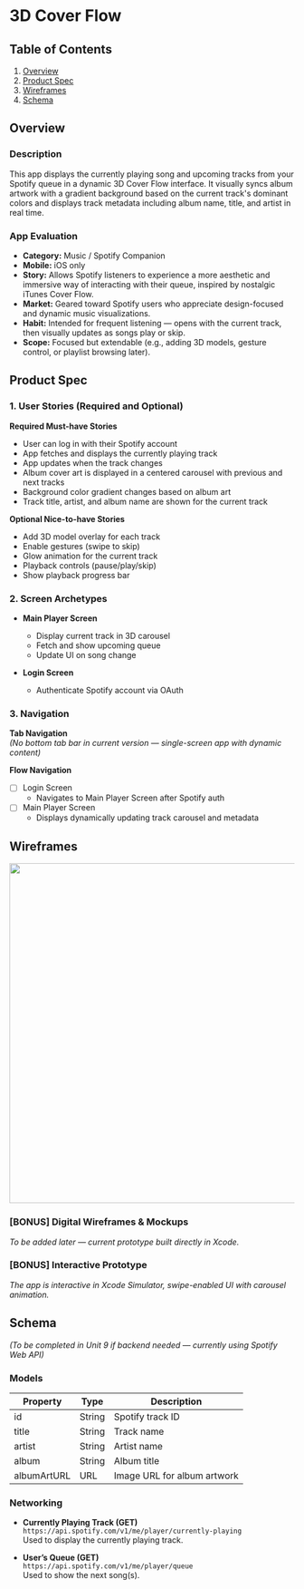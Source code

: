 # 3D Cover Flow

## Table of Contents

1. [Overview](#overview)
2. [Product Spec](#product-spec)
3. [Wireframes](#wireframes)
4. [Schema](#schema)

## Overview

### Description

This app displays the currently playing song and upcoming tracks from your Spotify queue in a dynamic 3D Cover Flow interface. It visually syncs album artwork with a gradient background based on the current track's dominant colors and displays track metadata including album name, title, and artist in real time.

### App Evaluation

- **Category:** Music / Spotify Companion
- **Mobile:** iOS only
- **Story:** Allows Spotify listeners to experience a more aesthetic and immersive way of interacting with their queue, inspired by nostalgic iTunes Cover Flow.
- **Market:** Geared toward Spotify users who appreciate design-focused and dynamic music visualizations.
- **Habit:** Intended for frequent listening — opens with the current track, then visually updates as songs play or skip.
- **Scope:** Focused but extendable (e.g., adding 3D models, gesture control, or playlist browsing later).

## Product Spec

### 1. User Stories (Required and Optional)

**Required Must-have Stories**

- User can log in with their Spotify account
- App fetches and displays the currently playing track
- App updates when the track changes
- Album cover art is displayed in a centered carousel with previous and next tracks
- Background color gradient changes based on album art
- Track title, artist, and album name are shown for the current track

**Optional Nice-to-have Stories**

- Add 3D model overlay for each track
- Enable gestures (swipe to skip)
- Glow animation for the current track
- Playback controls (pause/play/skip)
- Show playback progress bar

### 2. Screen Archetypes

- **Main Player Screen**
  * Display current track in 3D carousel
  * Fetch and show upcoming queue
  * Update UI on song change

- **Login Screen**
  * Authenticate Spotify account via OAuth

### 3. Navigation

**Tab Navigation**  
*(No bottom tab bar in current version — single-screen app with dynamic content)*

**Flow Navigation**

- [ ] Login Screen
  * Navigates to Main Player Screen after Spotify auth
- [ ] Main Player Screen
  * Displays dynamically updating track carousel and metadata

## Wireframes

<img src="YOUR_WIREFRAME_IMAGE_URL" width=600>

### [BONUS] Digital Wireframes & Mockups
*To be added later — current prototype built directly in Xcode.*

### [BONUS] Interactive Prototype
*The app is interactive in Xcode Simulator, swipe-enabled UI with carousel animation.*

## Schema 

*(To be completed in Unit 9 if backend needed — currently using Spotify Web API)*

### Models

| Property       | Type     | Description                        |
|----------------|----------|------------------------------------|
| id             | String   | Spotify track ID                   |
| title          | String   | Track name                         |
| artist         | String   | Artist name                        |
| album          | String   | Album title                        |
| albumArtURL    | URL      | Image URL for album artwork        |

### Networking

- **Currently Playing Track (GET)**  
  `https://api.spotify.com/v1/me/player/currently-playing`  
  Used to display the currently playing track.

- **User’s Queue (GET)**  
  `https://api.spotify.com/v1/me/player/queue`  
  Used to show the next song(s).
